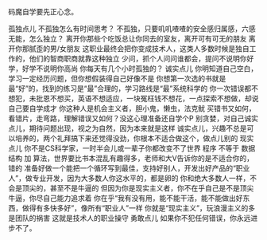 码魔自学要先正心念。

孤独点儿
不孤独怎么有时间思考？
不孤独，只要叽叽喳喳的安全感归属感，六感无能，怎么独立？
离开你那些个吃饭总让你同去的室友，离开可有可无的朋友
离开你那腻歪的男/女朋友
这职业最终会把你变成技术人，这类人多数时候是独自工作的，他们的智商职商就靠这种独立
少问，抓个人问问谁都会，提问不说明你好学，好学不说明你高尚
你每天有几个小时孤独的？
诚实点儿
你明知道自己空白，学习一定经历问题，但你想假装得自己好像不是
你想第一次选的书就是最“好”的，找到的练习是“最”合理的，学习路线是“最”系统科学的
你一次错误都不想犯，未批恩不想买，英语不想适应，一块冤枉钱不想花，一点探索不想做，却说自己要自学成才
你这种人是机会主义者，胆小鬼，懒虫，法克鱿
买错书又如何，看错片，走弯路，理解错误又如何？没这心理准备还自学个P
别贪婪，对自己诚实点儿，期待问题出现，视之为自然，因为本来就是这样
诚实点儿，兴趣不总是可以培养的，两个礼拜搞下来还觉得没劲，你根本不适合做这个，做点儿别的
现实点儿
你不是CS科学家，一时半会儿或一辈子你都改变不了世界
程序 不等于 数据结构 加 算法，世界要比书本混乱有趣得多，老师和大V告诉你的是不适合你的，错的
准备好做一个能把一个循环写到最佳，支持好别人，开发出好产品的“职业人”，做专业开发，因为大多数人你这水平的，都是卵的
你和绝大多数人一样，不会是顶尖的，甚至不是牛逼的
但因为你是现实主义者，你不在乎自己是不是顶尖牛逼，你尽自己能力追求着
你在乎“我有没有用，能不能干活，能不能做出好东西，做得有多快多好”，像所有“职业人”一样
你就是“现实主义”，玩浪漫主义的多是团队的祸害
这就是技术人的职业操守
勇敢点儿
如果你不犯任何错误，你永远进步不了。
